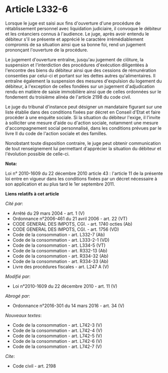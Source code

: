 # Article L332-6

Lorsque le juge est saisi aux fins d'ouverture d'une procédure de rétablissement personnel avec liquidation judiciaire, il
convoque le débiteur et les créanciers connus à l'audience. Le juge, après avoir entendu le débiteur s'il se présente et
apprécié le caractère irrémédiablement compromis de sa situation ainsi que sa bonne foi, rend un jugement prononçant
l'ouverture de la procédure. 

Le jugement d'ouverture entraîne, jusqu'au jugement de clôture, la suspension et l'interdiction des procédures d'exécution
diligentées à l'encontre des biens du débiteur ainsi que des cessions de rémunération consenties par celui-ci et portant sur
les dettes autres qu'alimentaires. Il entraîne également la suspension des mesures d'expulsion du logement du débiteur, à
l'exception de celles fondées sur un jugement d'adjudication rendu en matière de saisie immobilière ainsi que de celles
ordonnées sur le fondement du troisième alinéa de l'article 2198 du code civil. 

Le juge du tribunal d'instance peut désigner un mandataire figurant sur une liste établie dans des conditions fixées par
décret en Conseil d'Etat et faire procéder à une enquête sociale. Si la situation du débiteur l'exige, il l'invite à
solliciter une mesure d'aide ou d'action sociale, notamment une mesure d'accompagnement social personnalisé, dans les
conditions prévues par le livre II du code de l'action sociale et des familles. 

Nonobstant toute disposition contraire, le juge peut obtenir communication de tout renseignement lui permettant d'apprécier
la situation du débiteur et l'évolution possible de celle-ci.

**Nota:**

Loi n° 2010-1609 du 22 décembre 2010 article 43 : l'article 11 de la présente loi entre en vigueur dans les conditions fixées
par un décret nécessaire à son application et au plus tard le 1er septembre 2011.

**Liens relatifs à cet article**

_Cité par_:

  - Arrêté du 29 mars 2004 - art. 1 (V)
  - Ordonnance n°2006-461 du 21 avril 2006 - art. 22 (VT)
  - CODE GENERAL DES IMPOTS, CGI. - art. 1740 octies (Ab)
  - CODE GENERAL DES IMPOTS, CGI. - art. 1756 (VD)
  - Code de la consommation - art. L332-7 (Ab)
  - Code de la consommation - art. L333-2-1 (VD)
  - Code de la consommation - art. L334-5 (VT)
  - Code de la consommation - art. R332-13 (Ab)
  - Code de la consommation - art. R334-32 (Ab)
  - Code de la consommation - art. R334-33 (Ab)
  - Livre des procédures fiscales - art. L247 A (V)

_Modifié par_:

  - Loi n°2010-1609 du 22 décembre 2010 - art. 11 (V)

_Abrogé par_:

  - Ordonnance n°2016-301 du 14 mars 2016 - art. 34 (V)

_Nouveaux textes_:

  - Code de la consommation - art. L742-3 (V)
  - Code de la consommation - art. L742-4 (V)
  - Code de la consommation - art. L742-5 (V)
  - Code de la consommation - art. L742-6 (V)
  - Code de la consommation - art. L742-7 (V)

_Cite_:

  - Code civil - art. 2198
